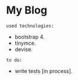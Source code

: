 # My Blog

`used technologies:`

* bootstrap 4.
* tinymce.
* devise.

`to do:`

* write tests [in process].

